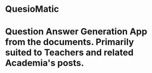 # QuesioMatic
# Question Answer Generation App from the documents. Primarily suited to Teachers and related Academia's posts.
